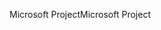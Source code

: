 <span data-ttu-id="3943d-101">Microsoft Project</span><span class="sxs-lookup"><span data-stu-id="3943d-101">Microsoft Project</span></span>